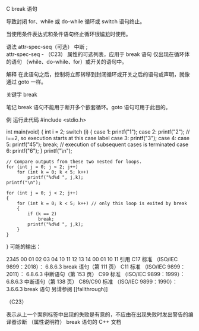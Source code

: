 C break 语句

导致封闭 for、while 或 do-while 循环或 switch 语句终止。

当使用条件表达式和条件语句终止循环很尴尬时使用。

语法
attr-spec-seq（可选） 中断 ;		
attr-spec-seq	-	（C23） 属性的可选列表，应用于 break 语句
仅出现在循环体的语句 （while、do-while、for）或开关的语句中。

解释
在此语句之后，控制将立即转移到封闭循环或开关之后的语句或声明，就像通过 goto 一样。

关键字
break

笔记
break 语句不能用于断开多个嵌套循环。goto 语句可用于此目的。

例
运行此代码
#include <stdio.h>
 
int main(void)
{
    int i = 2;
    switch (i)
    {
        case 1: printf("1");
        case 2: printf("2");   // i==2, so execution starts at this case label
        case 3: printf("3");
        case 4:
        case 5: printf("45");
                break;         // execution of subsequent cases is terminated
        case 6: printf("6");
    }
    printf("\n");
 
    // Compare outputs from these two nested for loops.
    for (int j = 0; j < 2; j++)
        for (int k = 0; k < 5; k++)
            printf("%d%d ", j,k);
    printf("\n");
 
    for (int j = 0; j < 2; j++)
    {
        for (int k = 0; k < 5; k++) // only this loop is exited by break
        {
            if (k == 2)
                break;
            printf("%d%d ", j,k);
        }
    }
}
可能的输出：

2345
00 01 02 03 04 10 11 12 13 14
00 01 10 11
引用
C17 标准 （ISO/IEC 9899：2018）：
6.8.6.3 break 语句（第 111 页）
C11 标准 （ISO/IEC 9899：2011）：
6.8.6.3 中断语句（第 153 页）
C99 标准 （ISO/IEC 9899：1999）：
6.8.6.3 中断语句（第 138 页）
C89/C90 标准 （ISO/IEC 9899：1990）：
3.6.6.3 break 语句
另请参阅
[[fallthrough]]
  
（C23）
 
表示从上一个案例标签中出现的失败是有意的，不应由在出现失败时发出警告的编译器诊断
（属性说明符）
break 语句的 C++ 文档

